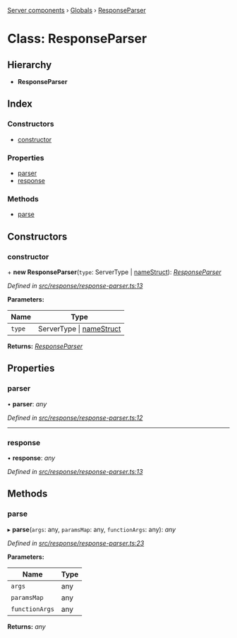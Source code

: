 [Server components](../README.md) › [Globals](../globals.md) › [ResponseParser](responseparser.md)

# Class: ResponseParser

## Hierarchy

* **ResponseParser**

## Index

### Constructors

* [constructor](responseparser.md#constructor)

### Properties

* [parser](responseparser.md#parser)
* [response](responseparser.md#response)

### Methods

* [parse](responseparser.md#parse)

## Constructors

###  constructor

\+ **new ResponseParser**(`type`: ServerType | [nameStruct](../globals.md#namestruct)): *[ResponseParser](responseparser.md)*

*Defined in [src/response/response-parser.ts:13](https://github.com/nodulusteam/methodus.dev/blob/58b1bce/modules/platform/server/src/response/response-parser.ts#L13)*

**Parameters:**

Name | Type |
------ | ------ |
`type` | ServerType &#124; [nameStruct](../globals.md#namestruct) |

**Returns:** *[ResponseParser](responseparser.md)*

## Properties

###  parser

• **parser**: *any*

*Defined in [src/response/response-parser.ts:12](https://github.com/nodulusteam/methodus.dev/blob/58b1bce/modules/platform/server/src/response/response-parser.ts#L12)*

___

###  response

• **response**: *any*

*Defined in [src/response/response-parser.ts:13](https://github.com/nodulusteam/methodus.dev/blob/58b1bce/modules/platform/server/src/response/response-parser.ts#L13)*

## Methods

###  parse

▸ **parse**(`args`: any, `paramsMap`: any, `functionArgs`: any): *any*

*Defined in [src/response/response-parser.ts:23](https://github.com/nodulusteam/methodus.dev/blob/58b1bce/modules/platform/server/src/response/response-parser.ts#L23)*

**Parameters:**

Name | Type |
------ | ------ |
`args` | any |
`paramsMap` | any |
`functionArgs` | any |

**Returns:** *any*
